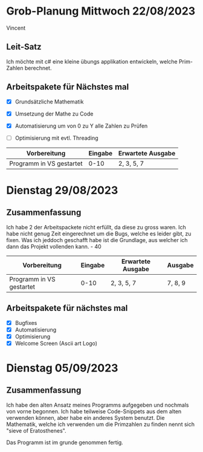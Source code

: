 # Grob-Planung Mittwoch 22/08/2023

Vincent

## Leit-Satz

Ich möchte mit c# eine kleine übungs applikation entwickeln, welche Prim-Zahlen berechnet.

## Arbeitspakete für Nächstes mal

- [x] Grundsätzliche Mathematik
- [x] Umsetzung der Mathe zu Code
- [x] Automatisierung um von 0 zu Y alle Zahlen zu Prüfen
- [ ] Optimisierung mit evtl. Threading



| Vorbereitung             | Eingabe | Erwartete Ausgabe |
| ------------------------ | ------- | ----------------- |
| Programm in VS gestartet | 0-10    |    2, 3, 5, 7     |


# Dienstag 29/08/2023

## Zusammenfassung

Ich habe 2 der Arbeitspackete nicht erfüllt, da diese zu gross waren. Ich habe nicht genug Zeit eingerechnet um die Bugs, welche es leider gibt, zu fixen.
Was ich jeddoch geschafft habe ist die Grundlage, aus welcher ich dann das Projekt vollenden kann. - 40

| Vorbereitung             | Eingabe | Erwartete Ausgabe | Ausgabe |
| ------------------------ | ------- | ----------------- |---------|
| Programm in VS gestartet | 0-10    |    2, 3, 5, 7     | 7, 8, 9 |


## Arbeitspakete für nächstes mal

- [x] Bugfixes
- [x] Automatisierung
- [x] Optimisierung
- [x] Welcome Screen (Ascii art Logo)

# Dienstag 05/09/2023

## Zusammenfassung
Ich habe den alten Ansatz meines Programms aufgegeben und nochmals von vorne begonnen. Ich habe teilweise Code-Snippets aus dem alten verwenden können, aber habe ein anderes System benutzt. Die Mathematik, welche ich verwenden um die Primzahlen zu finden nennt sich "sieve of Eratosthenes". 

Das Programm ist im grunde genommen fertig.









